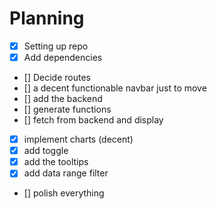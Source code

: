 # Planning 
- [x] Setting up repo
- [x] Add dependencies
- [] Decide routes
- [] a decent functionable navbar just to move
- [] add the backend 
- [] generate functions
- [] fetch from backend and display 
- [x] implement charts (decent)
- [x] add toggle
- [x] add the tooltips
- [x] add data range filter
- [] polish everything 

